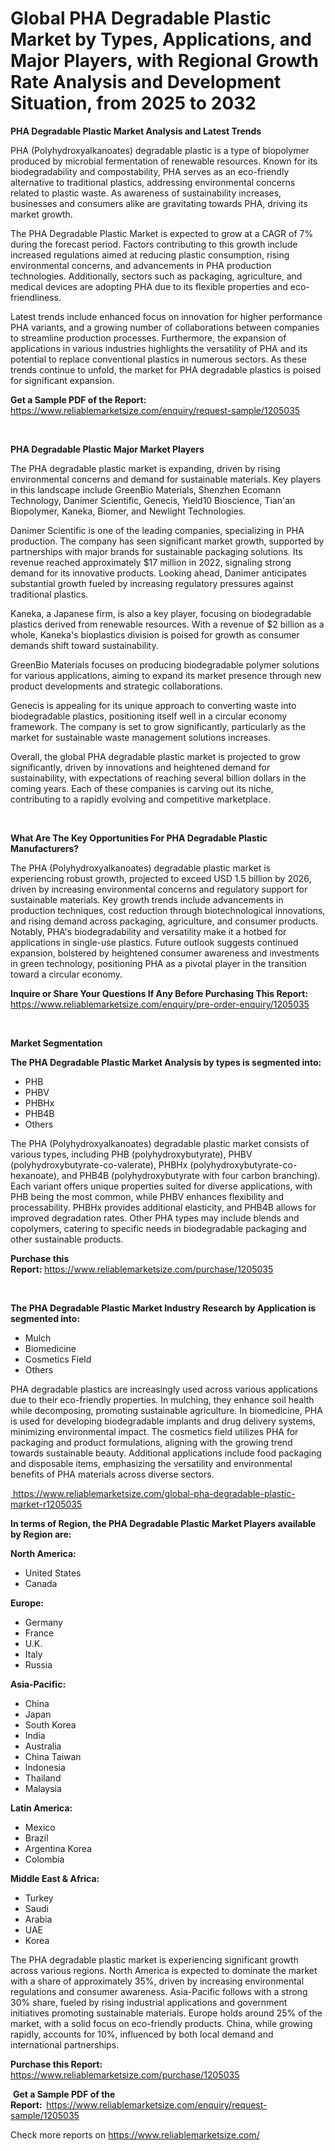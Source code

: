 <p><h1>Global PHA Degradable Plastic Market by Types, Applications, and Major Players, with Regional Growth Rate Analysis and Development Situation, from 2025 to 2032</h1></p><p><strong>PHA Degradable Plastic Market Analysis and Latest Trends</strong></p>
<p><p>PHA (Polyhydroxyalkanoates) degradable plastic is a type of biopolymer produced by microbial fermentation of renewable resources. Known for its biodegradability and compostability, PHA serves as an eco-friendly alternative to traditional plastics, addressing environmental concerns related to plastic waste. As awareness of sustainability increases, businesses and consumers alike are gravitating towards PHA, driving its market growth.</p><p>The PHA Degradable Plastic Market is expected to grow at a CAGR of 7% during the forecast period. Factors contributing to this growth include increased regulations aimed at reducing plastic consumption, rising environmental concerns, and advancements in PHA production technologies. Additionally, sectors such as packaging, agriculture, and medical devices are adopting PHA due to its flexible properties and eco-friendliness. </p><p>Latest trends include enhanced focus on innovation for higher performance PHA variants, and a growing number of collaborations between companies to streamline production processes. Furthermore, the expansion of applications in various industries highlights the versatility of PHA and its potential to replace conventional plastics in numerous sectors. As these trends continue to unfold, the market for PHA degradable plastics is poised for significant expansion.</p></p>
<p><strong>Get a Sample PDF of the Report:&nbsp;</strong> <a href="https://www.reliablemarketsize.com/enquiry/request-sample/1205035?utm_campaign=2445&utm_medium=2&utm_source=Github&utm_content=ia&utm_term=26032025&utm_id=pha-degradable-plastic">https://www.reliablemarketsize.com/enquiry/request-sample/1205035</a></p>
<p>&nbsp;</p>
<p><strong>PHA Degradable Plastic Major Market Players</strong></p>
<p><p>The PHA degradable plastic market is expanding, driven by rising environmental concerns and demand for sustainable materials. Key players in this landscape include GreenBio Materials, Shenzhen Ecomann Technology, Danimer Scientific, Genecis, Yield10 Bioscience, Tian'an Biopolymer, Kaneka, Biomer, and Newlight Technologies.</p><p>Danimer Scientific is one of the leading companies, specializing in PHA production. The company has seen significant market growth, supported by partnerships with major brands for sustainable packaging solutions. Its revenue reached approximately $17 million in 2022, signaling strong demand for its innovative products. Looking ahead, Danimer anticipates substantial growth fueled by increasing regulatory pressures against traditional plastics.</p><p>Kaneka, a Japanese firm, is also a key player, focusing on biodegradable plastics derived from renewable resources. With a revenue of $2 billion as a whole, Kaneka's bioplastics division is poised for growth as consumer demands shift toward sustainability. </p><p>GreenBio Materials focuses on producing biodegradable polymer solutions for various applications, aiming to expand its market presence through new product developments and strategic collaborations. </p><p>Genecis is appealing for its unique approach to converting waste into biodegradable plastics, positioning itself well in a circular economy framework. The company is set to grow significantly, particularly as the market for sustainable waste management solutions increases.</p><p>Overall, the global PHA degradable plastic market is projected to grow significantly, driven by innovations and heightened demand for sustainability, with expectations of reaching several billion dollars in the coming years. Each of these companies is carving out its niche, contributing to a rapidly evolving and competitive marketplace.</p></p>
<p>&nbsp;</p>
<p><strong>What Are The Key Opportunities For PHA Degradable Plastic Manufacturers?</strong></p>
<p><p>The PHA (Polyhydroxyalkanoates) degradable plastic market is experiencing robust growth, projected to exceed USD 1.5 billion by 2026, driven by increasing environmental concerns and regulatory support for sustainable materials. Key growth trends include advancements in production techniques, cost reduction through biotechnological innovations, and rising demand across packaging, agriculture, and consumer products. Notably, PHA's biodegradability and versatility make it a hotbed for applications in single-use plastics. Future outlook suggests continued expansion, bolstered by heightened consumer awareness and investments in green technology, positioning PHA as a pivotal player in the transition toward a circular economy.</p></p>
<p><strong>Inquire or Share Your Questions If Any Before Purchasing This Report:</strong> <a href="https://www.reliablemarketsize.com/enquiry/pre-order-enquiry/1205035?utm_campaign=2445&utm_medium=2&utm_source=Github&utm_content=ia&utm_term=26032025&utm_id=pha-degradable-plastic">https://www.reliablemarketsize.com/enquiry/pre-order-enquiry/1205035</a></p>
<p>&nbsp;</p>
<p><strong>Market Segmentation</strong></p>
<p><strong>The PHA Degradable Plastic Market Analysis by types is segmented into:</strong></p>
<p><ul><li>PHB</li><li>PHBV</li><li>PHBHx</li><li>PHB4B</li><li>Others</li></ul></p>
<p><p>The PHA (Polyhydroxyalkanoates) degradable plastic market consists of various types, including PHB (polyhydroxybutyrate), PHBV (polyhydroxybutyrate-co-valerate), PHBHx (polyhydroxybutyrate-co-hexanoate), and PHB4B (polyhydroxybutyrate with four carbon branching). Each variant offers unique properties suited for diverse applications, with PHB being the most common, while PHBV enhances flexibility and processability. PHBHx provides additional elasticity, and PHB4B allows for improved degradation rates. Other PHA types may include blends and copolymers, catering to specific needs in biodegradable packaging and other sustainable products.</p></p>
<p><strong>Purchase this Report:&nbsp;</strong><a href="https://www.reliablemarketsize.com/purchase/1205035?utm_campaign=2445&utm_medium=2&utm_source=Github&utm_content=ia&utm_term=26032025&utm_id=pha-degradable-plastic">https://www.reliablemarketsize.com/purchase/1205035</a></p>
<p>&nbsp;</p>
<p><strong>The PHA Degradable Plastic Market Industry Research by Application is segmented into:</strong></p>
<p><ul><li>Mulch</li><li>Biomedicine</li><li>Cosmetics Field</li><li>Others</li></ul></p>
<p><p>PHA degradable plastics are increasingly used across various applications due to their eco-friendly properties. In mulching, they enhance soil health while decomposing, promoting sustainable agriculture. In biomedicine, PHA is used for developing biodegradable implants and drug delivery systems, minimizing environmental impact. The cosmetics field utilizes PHA for packaging and product formulations, aligning with the growing trend towards sustainable beauty. Additional applications include food packaging and disposable items, emphasizing the versatility and environmental benefits of PHA materials across diverse sectors.</p></p>
<p><a href="https://www.reliablemarketsize.com/global-pha-degradable-plastic-market-r1205035?utm_campaign=2445&utm_medium=2&utm_source=Github&utm_content=ia&utm_term=26032025&utm_id=pha-degradable-plastic">&nbsp;https://www.reliablemarketsize.com/global-pha-degradable-plastic-market-r1205035</a></p>
<p><strong>In terms of Region, the PHA Degradable Plastic Market Players available by Region are:</strong></p>
<p>
    <p> <strong> North America: </strong>
        <ul>
            <li>United States</li>
            <li>Canada</li>
        </ul>
        </p> 
    <p> <strong> Europe: </strong>
        <ul>
            <li>Germany</li>
            <li>France</li>
            <li>U.K.</li>
            <li>Italy</li>
            <li>Russia</li>
        </ul>
        </p> 
    <p> <strong> Asia-Pacific: </strong>
        <ul>
            <li>China</li>
            <li>Japan</li>
            <li>South Korea</li>
            <li>India</li>
            <li>Australia</li>
            <li>China Taiwan</li>
            <li>Indonesia</li>
            <li>Thailand</li>
            <li>Malaysia</li>
        </ul>
        </p> 
    <p> <strong> Latin America: </strong>
        <ul>
            <li>Mexico</li>
            <li>Brazil</li>
            <li>Argentina Korea</li>
            <li>Colombia</li>
        </ul>
        </p> 
    <p> <strong> Middle East & Africa: </strong>
        <ul>
            <li>Turkey</li>
            <li>Saudi</li>
            <li>Arabia</li>
            <li>UAE</li>
            <li>Korea</li>
        </ul>
    </p>
    </p>
<p><p>The PHA degradable plastic market is experiencing significant growth across various regions. North America is expected to dominate the market with a share of approximately 35%, driven by increasing environmental regulations and consumer awareness. Asia-Pacific follows with a strong 30% share, fueled by rising industrial applications and government initiatives promoting sustainable materials. Europe holds around 25% of the market, with a solid focus on eco-friendly products. China, while growing rapidly, accounts for 10%, influenced by both local demand and international partnerships.</p></p>
<p><strong>Purchase this Report: </strong><a href="https://www.reliablemarketsize.com/purchase/1205035?utm_campaign=2445&utm_medium=2&utm_source=Github&utm_content=ia&utm_term=26032025&utm_id=pha-degradable-plastic">https://www.reliablemarketsize.com/purchase/1205035</a></p>
<p>&nbsp;<strong>Get a Sample PDF of the Report:&nbsp;&nbsp;</strong><a href="https://www.reliablemarketsize.com/enquiry/request-sample/1205035?utm_campaign=2445&utm_medium=2&utm_source=Github&utm_content=ia&utm_term=26032025&utm_id=pha-degradable-plastic">https://www.reliablemarketsize.com/enquiry/request-sample/1205035</a></p>
<p><strong></strong></p>
<p>Check more reports on <a href="https://www.reliablemarketsize.com/?utm_campaign=2445&utm_medium=2&utm_source=Github&utm_content=ia&utm_term=26032025&utm_id=pha-degradable-plastic">https://www.reliablemarketsize.com/</a></p>